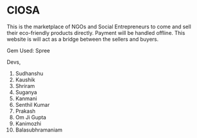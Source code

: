 # CIOSA

This is the marketplace of NGOs and Social Entrepreneurs to come and sell their eco-friendly products directly. Payment will be handled offline. This website is will act as a bridge between the sellers and buyers. 

Gem Used: Spree 

Devs,
 
1.	Sudhanshu
2.	Kaushik
3. Shriram
4.	Suganya
5.	Kanmani
6.	Senthil Kumar
7.	Prakash
8.	Om Ji Gupta
9.	Kanimozhi
10.	Balasubhramaniam
  
